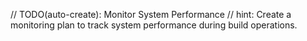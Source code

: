 // TODO(auto-create): Monitor System Performance
// hint: Create a monitoring plan to track system performance during build operations.
